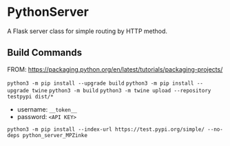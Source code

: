 # PythonServer
A Flask server class for simple routing by HTTP method.


## Build Commands
FROM: https://packaging.python.org/en/latest/tutorials/packaging-projects/

`python3 -m pip install --upgrade build`
`python3 -m pip install --upgrade twine`
`python3 -m build`
`python3 -m twine upload --repository testpypi dist/*`
- username: `__token__`
- password: `<API KEY>`

`python3 -m pip install --index-url https://test.pypi.org/simple/ --no-deps python_server_MPZinke`
